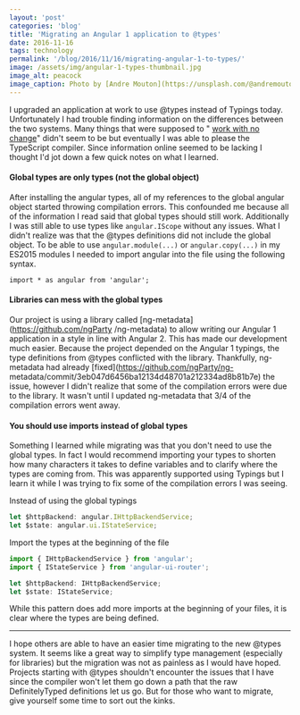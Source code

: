 ```yaml
---
layout: 'post'
categories: 'blog'
title: 'Migrating an Angular 1 application to @types'
date: 2016-11-16
tags: technology
permalink: '/blog/2016/11/16/migrating-angular-1-to-types/'
image: /assets/img/angular-1-types-thumbnail.jpg
image_alt: peacock
image_caption: Photo by [Andre Mouton](https://unsplash.com/@andremouton?utm_source=unsplash&utm_medium=referral&utm_content=creditCopyText) on [Unsplash](https://unsplash.com/?utm_source=unsplash&utm_medium=referral&utm_content=creditCopyText)
---
```


I upgraded an application at work to use @types instead of Typings today.
Unfortunately I had trouble finding information on the differences between the
two systems. Many things that were supposed to " [work with no
change](https://github.com/DefinitelyTyped/DefinitelyTyped/issues/10154#issuecomment-233519904)"
didn't seem to be but eventually I was able to please the TypeScript compiler.
Since information online seemed to be lacking I thought I'd jot down a few
quick notes on what I learned.

#### Global types are only types (not the global object)

After installing the angular types, all of my references to the global angular
object started throwing compilation errors. This confounded me because all of
the information I read said that global types should still work. Additionally
I was still able to use types like `angular.IScope` without any issues. What I
didn't realize was that the @types definitions did not include the global
object. To be able to use `angular.module(...)` or `angular.copy(...)` in my
ES2015 modules I needed to import angular into the file using the following
syntax.

```typedoc
import * as angular from 'angular';
```

#### Libraries can mess with the global types

Our project is using a library called [ng-metadata](https://github.com/ngParty
/ng-metadata) to allow writing our Angular 1 application in a style in line
with Angular 2. This has made our development much easier. Because the project
depended on the Angular 1 typings, the type definitions from @types conflicted
with the library. Thankfully, ng-metadata had already
[fixed](https://github.com/ngParty/ng-
metadata/commit/3eb047d6456ba12134d48701a212334ad8b81b7e) the issue, however I
didn't realize that some of the compilation errors were due to the library. It
wasn't until I updated ng-metadata that 3/4 of the compilation errors went
away.

#### You should use imports instead of global types

Something I learned while migrating was that you don't need to use the global
types. In fact I would recommend importing your types to shorten how many
characters it takes to define variables and to clarify where the types are
coming from. This was apparently supported using Typings but I learn it while
I was trying to fix some of the compilation errors I was seeing.

Instead of using the global typings

```typescript
let $httpBackend: angular.IHttpBackendService;
let $state: angular.ui.IStateService;
```

Import the types at the beginning of the file

```typescript
import { IHttpBackendService } from 'angular';
import { IStateService } from 'angular-ui-router';
```

```typescript
let $httpBackend: IHttpBackendService;
let $state: IStateService;
```

While this pattern does add more imports at the beginning of your files, it is
clear where the types are being defined.

---

I hope others are able to have an easier time migrating to the new @types
system. It seems like a great way to simplify type management (especially for
libraries) but the migration was not as painless as I would have hoped.
Projects starting with @types shouldn't encounter the issues that I have since
the compiler won't let them go down a path that the raw DefinitelyTyped
definitions let us go. But for those who want to migrate, give yourself some
time to sort out the kinks.
